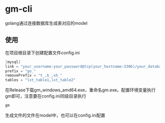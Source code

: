 # gm-cli
golang通过连接数据库生成表对应的model

## 使用
在项目根目录下创建配置文件config.ini
```go
[mysql]
link = "your_username:your_password@tcp(your_hostname:3306)/your_database"
prefix = "go_"
removePrefix = "t_,b_,xh_"
tables = "lxt_table1,lxt_table2"
```

在Release下载gm_windows_amd64.exe，重命名gm.exe。配置环境变量执行gm即可，注意要在config.ini同级目录执行
```go
gm
```
生成文件的文件在model中，也可以在config.ini配置